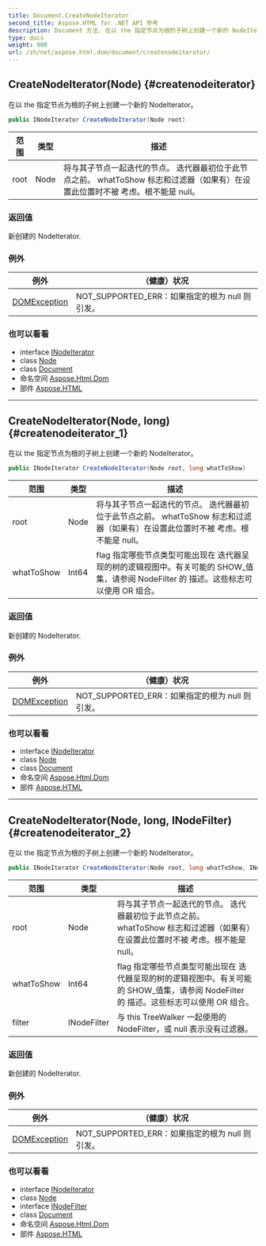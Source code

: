```yaml
---
title: Document.CreateNodeIterator
second_title: Aspose.HTML for .NET API 参考
description: Document 方法. 在以 the 指定节点为根的子树上创建一个新的 NodeIterator
type: docs
weight: 900
url: /zh/net/aspose.html.dom/document/createnodeiterator/
---
```

## CreateNodeIterator(Node) {#createnodeiterator}

在以 the 指定节点为根的子树上创建一个新的 NodeIterator。

```csharp
public INodeIterator CreateNodeIterator(Node root)
```

| 范围 | 类型 | 描述 |
| --- | --- | --- |
| root | Node | 将与其子节点一起迭代的节点。 迭代器最初位于此节点之前。 whatToShow 标志和过滤器（如果有）在设置此位置时不被 考虑。根不能是 null。 |

### 返回值

新创建的 NodeIterator.

### 例外

| 例外 | （健康）状况 |
| --- | --- |
| [DOMException](../../domexception/) | NOT_SUPPORTED_ERR：如果指定的根为 null 则引发。 |

### 也可以看看

* interface [INodeIterator](../../../aspose.html.dom.traversal/inodeiterator/)
* class [Node](../../node/)
* class [Document](../)
* 命名空间 [Aspose.Html.Dom](../../document/)
* 部件 [Aspose.HTML](../../../)

---

## CreateNodeIterator(Node, long) {#createnodeiterator_1}

在以 the 指定节点为根的子树上创建一个新的 NodeIterator。

```csharp
public INodeIterator CreateNodeIterator(Node root, long whatToShow)
```

| 范围 | 类型 | 描述 |
| --- | --- | --- |
| root | Node | 将与其子节点一起迭代的节点。 迭代器最初位于此节点之前。 whatToShow 标志和过滤器（如果有）在设置此位置时不被 考虑。根不能是 null。 |
| whatToShow | Int64 | flag 指定哪些节点类型可能出现在 迭代器呈现的树的逻辑视图中。有关可能的 SHOW_值集，请参阅 NodeFilter 的 描述。这些标志可以使用 OR 组合。 |

### 返回值

新创建的 NodeIterator.

### 例外

| 例外 | （健康）状况 |
| --- | --- |
| [DOMException](../../domexception/) | NOT_SUPPORTED_ERR：如果指定的根为 null 则引发。 |

### 也可以看看

* interface [INodeIterator](../../../aspose.html.dom.traversal/inodeiterator/)
* class [Node](../../node/)
* class [Document](../)
* 命名空间 [Aspose.Html.Dom](../../document/)
* 部件 [Aspose.HTML](../../../)

---

## CreateNodeIterator(Node, long, INodeFilter) {#createnodeiterator_2}

在以 the 指定节点为根的子树上创建一个新的 NodeIterator。

```csharp
public INodeIterator CreateNodeIterator(Node root, long whatToShow, INodeFilter filter)
```

| 范围 | 类型 | 描述 |
| --- | --- | --- |
| root | Node | 将与其子节点一起迭代的节点。 迭代器最初位于此节点之前。 whatToShow 标志和过滤器（如果有）在设置此位置时不被 考虑。根不能是 null。 |
| whatToShow | Int64 | flag 指定哪些节点类型可能出现在 迭代器呈现的树的逻辑视图中。有关可能的 SHOW_值集，请参阅 NodeFilter 的 描述。这些标志可以使用 OR 组合。 |
| filter | INodeFilter | 与 this TreeWalker 一起使用的 NodeFilter，或 null 表示没有过滤器。 |

### 返回值

新创建的 NodeIterator.

### 例外

| 例外 | （健康）状况 |
| --- | --- |
| [DOMException](../../domexception/) | NOT_SUPPORTED_ERR：如果指定的根为 null 则引发。 |

### 也可以看看

* interface [INodeIterator](../../../aspose.html.dom.traversal/inodeiterator/)
* class [Node](../../node/)
* interface [INodeFilter](../../../aspose.html.dom.traversal/inodefilter/)
* class [Document](../)
* 命名空间 [Aspose.Html.Dom](../../document/)
* 部件 [Aspose.HTML](../../../)



